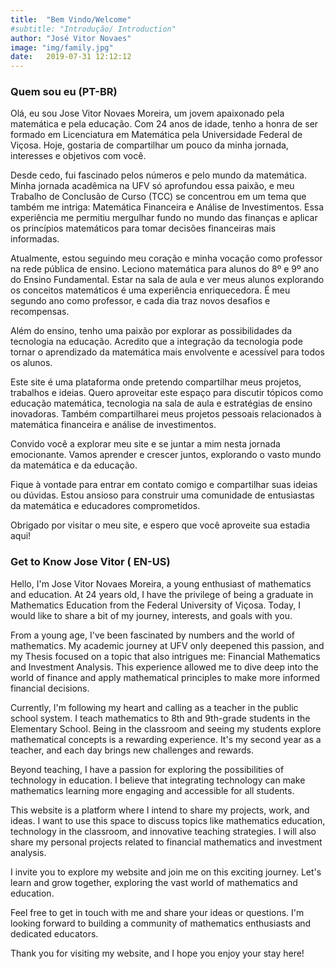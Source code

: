 ```yaml
---
title:  "Bem Vindo/Welcome"
#subtitle: "Introdução/ Introduction"
author: "José Vitor Novaes"
image: "img/family.jpg"
date:   2019-07-31 12:12:12
---
```


### Quem sou eu (PT-BR)

Olá, eu sou Jose Vitor Novaes Moreira, um jovem apaixonado pela matemática e pela educação. Com 24 anos de idade, tenho a honra de ser formado em Licenciatura em Matemática pela Universidade Federal de Viçosa. Hoje, gostaria de compartilhar um pouco da minha jornada, interesses e objetivos com você.



Desde cedo, fui fascinado pelos números e pelo mundo da matemática. Minha jornada acadêmica na UFV só aprofundou essa paixão, e meu Trabalho de Conclusão de Curso (TCC) se concentrou em um tema que também me intriga: Matemática Financeira e Análise de Investimentos. Essa experiência me permitiu mergulhar fundo no mundo das finanças e aplicar os princípios matemáticos para tomar decisões financeiras mais informadas.



Atualmente, estou seguindo meu coração e minha vocação como professor na rede pública de ensino. Leciono matemática para alunos do 8º e 9º ano do Ensino Fundamental. Estar na sala de aula e ver meus alunos explorando os conceitos matemáticos é uma experiência enriquecedora. É meu segundo ano como professor, e cada dia traz novos desafios e recompensas.



Além do ensino, tenho uma paixão por explorar as possibilidades da tecnologia na educação. Acredito que a integração da tecnologia pode tornar o aprendizado da matemática mais envolvente e acessível para todos os alunos.



Este site é uma plataforma onde pretendo compartilhar meus projetos, trabalhos e ideias. Quero aproveitar este espaço para discutir tópicos como educação matemática, tecnologia na sala de aula e estratégias de ensino inovadoras. Também compartilharei meus projetos pessoais relacionados à matemática financeira e análise de investimentos.



Convido você a explorar meu site e se juntar a mim nesta jornada emocionante. Vamos aprender e crescer juntos, explorando o vasto mundo da matemática e da educação.

Fique à vontade para entrar em contato comigo e compartilhar suas ideias ou dúvidas. Estou ansioso para construir uma comunidade de entusiastas da matemática e educadores comprometidos.



Obrigado por visitar o meu site, e espero que você aproveite sua estadia aqui!



### Get to Know Jose Vitor ( EN-US)

Hello, I'm Jose Vitor Novaes Moreira, a young enthusiast of mathematics and education. At 24 years old, I have the privilege of being a graduate in Mathematics Education from the Federal University of Viçosa. Today, I would like to share a bit of my journey, interests, and goals with you.



From a young age, I've been fascinated by numbers and the world of mathematics. My academic journey at UFV only deepened this passion, and my Thesis focused on a topic that also intrigues me: Financial Mathematics and Investment Analysis. This experience allowed me to dive deep into the world of finance and apply mathematical principles to make more informed financial decisions.



Currently, I'm following my heart and calling as a teacher in the public school system. I teach mathematics to 8th and 9th-grade students in the Elementary School. Being in the classroom and seeing my students explore mathematical concepts is a rewarding experience. It's my second year as a teacher, and each day brings new challenges and rewards.



Beyond teaching, I have a passion for exploring the possibilities of technology in education. I believe that integrating technology can make mathematics learning more engaging and accessible for all students.



This website is a platform where I intend to share my projects, work, and ideas. I want to use this space to discuss topics like mathematics education, technology in the classroom, and innovative teaching strategies. I will also share my personal projects related to financial mathematics and investment analysis.



I invite you to explore my website and join me on this exciting journey. Let's learn and grow together, exploring the vast world of mathematics and education.



Feel free to get in touch with me and share your ideas or questions. I'm looking forward to building a community of mathematics enthusiasts and dedicated educators.



Thank you for visiting my website, and I hope you enjoy your stay here!



